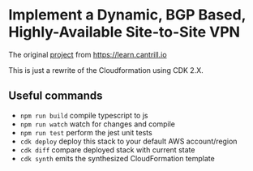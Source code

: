 # Implement a Dynamic, BGP Based, Highly-Available Site-to-Site VPN

The original [project](https://github.com/acantril/learn-cantrill-io-labs/tree/master/AWS_HYBRID_AdvancedVPN) from https://learn.cantrill.io

This is just a rewrite of the Cloudformation using CDK 2.X.

## Useful commands

* `npm run build`   compile typescript to js
* `npm run watch`   watch for changes and compile
* `npm run test`    perform the jest unit tests
* `cdk deploy`      deploy this stack to your default AWS account/region
* `cdk diff`        compare deployed stack with current state
* `cdk synth`       emits the synthesized CloudFormation template
